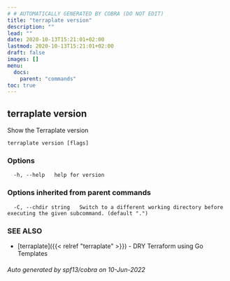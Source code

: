 ```yaml
---
# # AUTOMATICALLY GENERATED BY COBRA (DO NOT EDIT)
title: "terraplate version"
description: ""
lead: ""
date: 2020-10-13T15:21:01+02:00
lastmod: 2020-10-13T15:21:01+02:00
draft: false
images: []
menu:
  docs:
    parent: "commands"
toc: true
---
```

## terraplate version

Show the Terraplate version

```
terraplate version [flags]
```

### Options

```
  -h, --help   help for version
```

### Options inherited from parent commands

```
  -C, --chdir string   Switch to a different working directory before executing the given subcommand. (default ".")
```

### SEE ALSO

* [terraplate]({{< relref "terraplate" >}})	 - DRY Terraform using Go Templates

###### Auto generated by spf13/cobra on 10-Jun-2022
